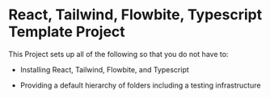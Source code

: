 # React, Tailwind, Flowbite, Typescript Template Project

This Project sets up all of the following so that you do not have to:

- Installing React, Tailwind, Flowbite, and Typescript

- Providing a default hierarchy of folders including a testing infrastructure

